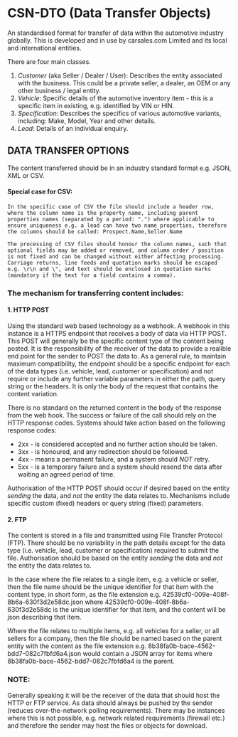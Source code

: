 # CSN-DTO (Data Transfer Objects)

An standardised format for transfer of data within the automotive industry globally. This is developed and in use by carsales.com Limited and its local and international entities.

There are four main classes.
1. *Customer* (aka Seller / Dealer / User): Describes the entity associated with the business. This could be a private seller, a dealer, an OEM or any other business / legal entity.
2. *Vehicle*: Specific details of the automotive inventory item - this is a specific item in existing, e.g. identified by VIN or HIN.
3. *Specification*: Describes the specifics of various automotive variants, including: Make, Model, Year and other details.
4. *Lead*: Details of an individual enquiry.  


## DATA TRANSFER OPTIONS

The content transferred should be in an industry standard format e.g. JSON, XML or CSV.

#### Special case for CSV:
```
In the specific case of CSV the file should include a header row, where the column name is the property name, including parent properties names (separated by a period: ".") where applicable to ensure uniqueness e.g. a lead can have two name properties, therefore the columns should be called: Prospect.Name,Seller.Name

The processing of CSV files should honour the column names, such that optional fields may be added or removed, and column order / position is not fixed and can be changed without either affecting processing. Carriage returns, line feeds and quotation marks should be escaped e.g. \r\n and \", and text should be enclosed in quotation marks (mandatory if the text for a field contains a comma).
```

### The mechanism for transferring content includes:

#### 1. HTTP POST

Using the standard web based technology as a webhook. A webhook in this instance is a HTTPS endpoint that receives a body of data via HTTP POST. This POST will generally be the specific content type of the content being posted. It is the responsibility of the receiver of the data to provide a realible end point for the sender to POST the data to. As a general rule, to maintain maximum compatibility, the endpoint should be a specific endpoint for each of the data types (i.e. vehicle, lead, customer or specification) and not require or include any further variable parameters in either the path, query string or the headers. It is only the body of the request that contains the content variation.

There is no standard on the returned content in the body of the response from the web hook. The success or failure of the call should rely on the HTTP response codes. Systems should take action based on the following response codes:
 - 2xx - is considered accepted and no further action should be taken.
 - 3xx - is honoured, and any redirection should be followed.
 - 4xx - means a permanent failure, and a system should *NOT* retry.
 - 5xx - is a temporary failure and a system should resend the data after waiting an agreed period of time.

Authorisation of the HTTP POST should occur if desired based on the entity *sending* the data, and *not* the entity the data relates to. Mechanisms include specific custom (fixed) headers or query string (fixed) parameters. 

#### 2. FTP

The content is stored in a file and transmitted using File Transfer Protocol (FTP). There should be no variability in the path details except for the data type (i.e. vehicle, lead, customer or specification) required to submit the file. Authorisation should be based on the entity *sending* the data and *not* the entity the data relates to.

In the case where the file relates to a single item, e.g. a vehicle or seller, then the file name should be the unique identifier for that item with the content type, in short form, as the file extension e.g. 42539cf0-009e-408f-8b6a-630f3d2e58dc.json where 42539cf0-009e-408f-8b6a-630f3d2e58dc is the unique identifier for that item, and the content will be json describing that item.

Where the file relates to multiple items, e.g. all vehicles for a seller, or all sellers for a company, then the file should be named based on the parent entity with the content as the file extension e.g.  8b38fa0b-bace-4562-bdd7-082c7fbfd6a4.json would contain a JSON array for items where 8b38fa0b-bace-4562-bdd7-082c7fbfd6a4 is the parent.

### NOTE:
Generally speaking it will be the receiver of the data that should host the HTTP or FTP service. As data should always be pushed by the sender (reduces over-the-network polling requirements). There may be instances where this is not possible, e.g. network related requirements (firewall etc.) and therefore the sender may host the files or objects for download.
